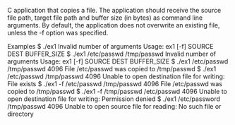 C application that copies a file. The application should
receive the source file path, target file path and buffer size (in bytes) as command line
arguments. By default, the application does not overwrite an existing file, unless the -f option
was specified.

Examples
$ ./ex1
Invalid number of arguments
Usage:
ex1 [-f] SOURCE DEST BUFFER_SIZE
$ ./ex1 /etc/passwd /tmp/passwd
Invalid number of arguments
Usage:
ex1 [-f] SOURCE DEST BUFFER_SIZE
$ ./ex1 /etc/passwd /tmp/passwd 4096
File /etc/passwd was copied to /tmp/passwd
$ ./ex1 /etc/passwd /tmp/passwd 4096
Unable to open destination file for writing: File exists
$ ./ex1 -f /etc/passwd /tmp/passwd 4096
File /etc/passwd was copied to /tmp/passwd
$ ./ex1 -f /tmp/passwd /etc/passwd 4096
Unable to open destination file for writing: Permission denied
$ ./ex1 /etc/password /tmp/passwd 4096
Unable to open source file for reading: No such file or directory
